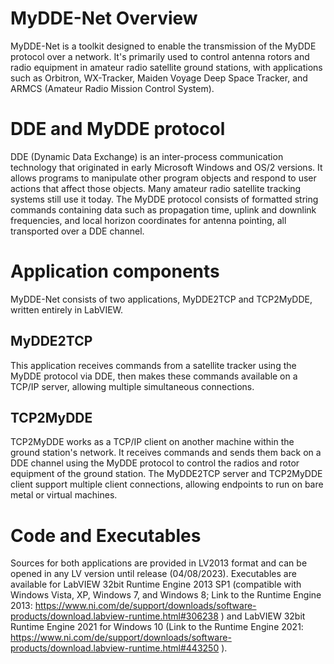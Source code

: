 # MyDDE-Net Overview
MyDDE-Net is a toolkit designed to enable the transmission of the MyDDE protocol over a network. It's primarily used to control antenna rotors and radio equipment in amateur radio satellite ground stations, with applications such as Orbitron, WX-Tracker, Maiden Voyage Deep Space Tracker, and ARMCS (Amateur Radio Mission Control System).

# DDE and MyDDE protocol
DDE (Dynamic Data Exchange) is an inter-process communication technology that originated in early Microsoft Windows and OS/2 versions. It allows programs to manipulate other program objects and respond to user actions that affect those objects. Many amateur radio satellite tracking systems still use it today. The MyDDE protocol consists of formatted string commands containing data such as propagation time, uplink and downlink frequencies, and local horizon coordinates for antenna pointing, all transported over a DDE channel.

# Application components
MyDDE-Net consists of two applications, MyDDE2TCP and TCP2MyDDE, written entirely in LabVIEW.

## MyDDE2TCP
This application receives commands from a satellite tracker using the MyDDE protocol via DDE, then makes these commands available on a TCP/IP server, allowing multiple simultaneous connections.

## TCP2MyDDE
TCP2MyDDE works as a TCP/IP client on another machine within the ground station's network. It receives commands and sends them back on a DDE channel using the MyDDE protocol to control the radios and rotor equipment of the ground station. The MyDDE2TCP server and TCP2MyDDE client support multiple client connections, allowing endpoints to run on bare metal or virtual machines.

# Code and Executables
Sources for both applications are provided in LV2013 format and can be opened in any LV version until release (04/08/2023). Executables are available for LabVIEW 32bit Runtime Engine 2013 SP1 (compatible with Windows Vista, XP, Windows 7, and Windows 8; Link to the Runtime Engine 2013: https://www.ni.com/de/support/downloads/software-products/download.labview-runtime.html#306238 ) and LabVIEW 32bit Runtime Engine 2021 for Windows 10 (Link to the Runtime Engine 2021: https://www.ni.com/de/support/downloads/software-products/download.labview-runtime.html#443250 ).
